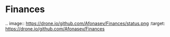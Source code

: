 Finances
========

.. image:: https://drone.io/github.com/Afonasev/Finances/status.png
   :target: https://drone.io/github.com/Afonasev/Finances
